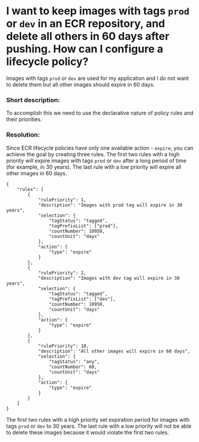 # I want to keep images with tags `prod` or `dev` in an ECR repository, and delete all others in 60 days after pushing. How can I configure a lifecycle policy?
Images with tags `prod` or `dev` are used for my application and I do not want to delete them but all other images should expire in 60 days.

### Short description:
To accomplish this we need to use the declarative nature of policy rules and their priorities.

### Resolution:
Since ECR lifecycle policies have only one available action - `expire`, you can achieve the goal by creating three rules. The first two rules with a high priority 
will expire images with tags `prod` or `dev` after a long period of time (for example, in 30 years). The last rule with a low priority will expire all other images in 60 days.

```
{
    "rules": [
        {
            "rulePriority": 1,
            "description": "Images with prod tag will expire in 30 years",
            "selection": {
                "tagStatus": "tagged",
                "tagPrefixList": ["prod"],
                "countNumber": 10950,
                "countUnit": "days"
            },
            "action": {
                "type": "expire"
            }
        },
        {
            "rulePriority": 2,
            "description": "Images with dev tag will expire in 30 years",
            "selection": {
                "tagStatus": "tagged",
                "tagPrefixList": ["dev"],
                "countNumber": 10950,
                "countUnit": "days"
            },
            "action": {
                "type": "expire"
            }
        },
        {
            "rulePriority": 10,
            "description": "All other images will expire in 60 days",
            "selection": {
                "tagStatus": "any",
                "countNumber": 60,
                "countUnit": "days"
            },
            "action": {
                "type": "expire"
            }
        }
    ]
}
```
The first two rules with a high priority set expiration period for images with tags `prod` or `dev` to 30 years.
The last rule with a low priority will not be able to delete these images because it would violate the first two rules.

